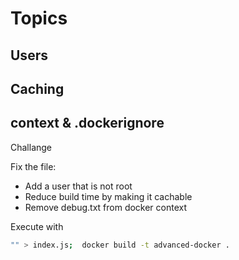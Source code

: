# Topics

## Users
## Caching
## context & .dockerignore


Challange

Fix the file: 
- Add a user that is not root
- Reduce build time by making it cachable
- Remove debug.txt from docker context

Execute with 

``` sh
"" > index.js;  docker build -t advanced-docker .
```